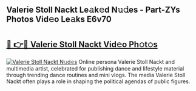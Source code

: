 ## Valerie Stoll Nackt Le𝚊k𝚎d N𝚞𝚍es - Part-ZYs Photos Vid𝚎o Le𝚊ks E6v70

# <h2><a href="http://fb6vex.evod.top/?m=Valerie+Stoll+Nackt">🔗 👉🔴 Valerie Stoll Nackt Vid𝚎o Ph𝚘t𝚘s</a></h2>

[![Valerie Stoll Nackt N𝚞d𝚎s](https://i.imgur.com/8V9OHl7.gif)](http://fb6vex.evod.top/?m=Valerie+Stoll+Nackt)
Online persona Valerie Stoll Nackt and multimedia artist, celebrated for publishing dance and lifestyle material through trending dance routines and mini vlogs. The media Valerie Stoll Nackt often plays a role in shaping the political agendas of public figures. 
